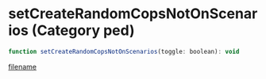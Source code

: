 # setCreateRandomCopsNotOnScenarios (Category ped)

```js
function setCreateRandomCopsNotOnScenarios(toggle: boolean): void
```

[filename](setCreateRandomCopsNotOnScenarios_m.md ':include')